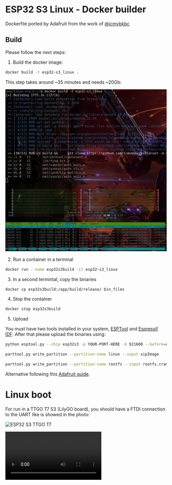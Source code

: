 
# ESP32 S3 Linux - Docker builder 

Dockerfile ported by Adafruit from the work of [@jcmvbkbc](https://gist.github.com/jcmvbkbc/316e6da728021c8ff670a24e674a35e6)

## Build

Please follow the next steps:

1. Build the docker image:

```bash
docker build -t esp32-s3_linux .
```

This step takes around ~35 minutes and needs ~20Gb:

![ESP32S3 Linux image build](screenshots/docker_build.jpg)

2. Run a container in a terminal

```bash
docker run --name esp32s3build -it esp32-s3_linux
```

3. In a second termintal, copy the binaries

```bash
docker cp esp32s3build:/app/build/release/ bin_files
```

4. Stop the container

```bash
docker stop esp32s3build 
```

5. Upload

You must have two tools installed in your system, [ESPTool](https://docs.espressif.com/projects/esptool/en/latest/esp32/installation.html) and [Espressif IDF](https://docs.espressif.com/projects/esp-idf/en/latest/esp32/get-started/#installation). After that please upload the binaries using:

```bash
python esptool.py --chip esp32s3 -p YOUR-PORT-HERE -b 921600 --before=default_reset --after=hard_reset write_flash 0x0 bootloader.bin 0x10000 network_adapter.bin 0x8000 partition-table.bin
```

```bash
parttool.py write_partition --partition-name linux --input xipImage
```

```bash
parttool.py write_partition --partition-name rootfs --input rootfs.cramfs
```

Alternative following this [Adafruit guide](https://learn.adafruit.com/docker-esp32-s3-linux/docker-esp32-s3-linux-image).

# Linux boot

For run in a TTGO T7 S3 (LilyGO board), you should have a FTDI connection to the UART like is showed in the photo:

![ESP32 S3 TTGO T7](https://user-images.githubusercontent.com/423856/249864617-08cf71ac-8773-4c3b-b5a3-d8912b5b9c05.jpg)  

<video src="https://user-images.githubusercontent.com/423856/249861308-74ca4fc8-d0ab-4cc3-9166-cf66c65c70d8.mp4" controls="controls" style="max-width: 730px;">
</video>

